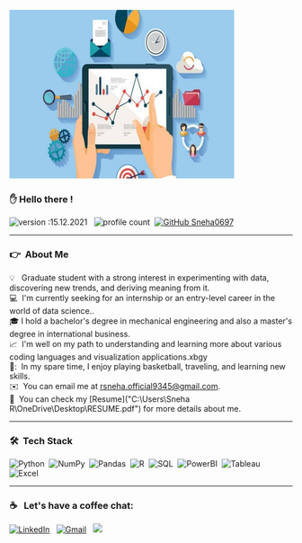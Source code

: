<img src="Images/Analyst.jpg?raw=true"
     width="400" 
     height="300"/>


### :raised_hand: Hello there !
![version :15.12.2021](https://img.shields.io/badge/version-15.12.2021-informational) &nbsp;
![profile count](https://komarev.com/ghpvc/?username=Sneha0697&color=red)&nbsp;
[![GitHub Sneha0697](https://img.shields.io/github/followers/Sneha0697?label=follow&style=social)](https://github.com/Sneha0697)&nbsp;


---

### :point_right: &nbsp;About Me

💡 &nbsp; Graduate student with a strong interest in experimenting with data, discovering new trends, and deriving meaning from it. \
💻 &nbsp;I'm currently seeking for an internship or an entry-level career in the world of data science..\
🎓&nbsp;I hold a bachelor's degree in mechanical engineering and also a master's degree in international business.\
:chart_with_upwards_trend: &nbsp;I'm well on my path to understanding and learning more about various coding languages and visualization applications.xbgy\
🏀: &nbsp;In my spare time, I enjoy playing basketball, traveling, and learning new skills.\
✉️ &nbsp;You can email me at rsneha.official9345@gmail.com.\
📄 &nbsp;You can check my [Resume]("C:\Users\Sneha R\OneDrive\Desktop\RESUME.pdf") for more details about me.

---
### 🛠 &nbsp;Tech Stack

![Python](https://img.shields.io/badge/Python-3776AB?style=plastic&logo=python&logoColor=white)&nbsp;
![NumPy](https://img.shields.io/badge/numpy%20-%23013243.svg?&style=plastic&logo=numpy&logoColor=white)&nbsp;
![Pandas](https://img.shields.io/badge/pandas%20-%23150458.svg?&style=plastic&logo=pandas&logoColor=white)&nbsp;
![R](https://img.shields.io/badge/R-276DC3?style=plastic&logo=r&logoColor=white)&nbsp;
![SQL](https://img.shields.io/badge/-SQL-4479A1?logo=mysql&logoColor=white&style=plastic)&nbsp;
![PowerBI](https://img.shields.io/badge/-PowerBI-F2C811?logo=power-bi&logoColor=white&style=plastic)&nbsp;
![Tableau](https://img.shields.io/badge/-Tableau-97627?logo=tableau&logoColor=white&style=plastic)&nbsp;
![Excel](https://img.shields.io/badge/Microsoft_Excel-217346?style=plastic&logo=microsoft-excel&logoColor=white)&nbsp;

---
### :coffee: &nbsp; Let's have a coffee chat:

<a href="https://www.linkedin.com/in/sneha-ramu-606594203//"><img alt="LinkedIn" src="https://img.shields.io/badge/linkedin%20-%230077B5.svg?&style=flat&logo=linkedin&logoColor=white"/></a> &nbsp;
<a href="mailto:rsneha.official9345@gmail.com"><img alt="Gmail" src="https://img.shields.io/badge/Mail-D14836?style=flat&logo=gmail&logoColor=white" /></a> &nbsp;
<a href="https://www.instagram.com/sneha_ramu/"><img src="https://img.shields.io/badge/-@timbstn8_-E4405F?style=flat&logo=Instagram&logoColor=white"/></a> &nbsp;
